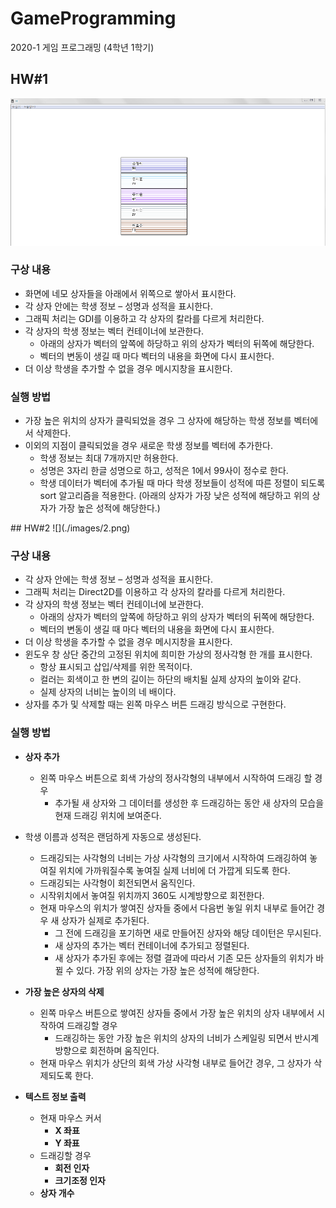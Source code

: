 # GameProgramming
2020-1 게임 프로그래밍 (4학년 1학기)

## HW#1
![](./images/1.png)

### 구상 내용
* 화면에 네모 상자들을 아래에서 위쪽으로 쌓아서 표시한다.
* 각 상자 안에는 학생 정보 – 성명과 성적을 표시한다.
* 그래픽 처리는 GDI를 이용하고 각 상자의 칼라를 다르게 처리한다.
* 각 상자의 학생 정보는 벡터 컨테이너에 보관한다.
  * 아래의 상자가 벡터의 앞쪽에 하당하고 위의 상자가 벡터의 뒤쪽에 해당한다.
  * 벡터의 변동이 생길 때 마다 벡터의 내용을 화면에 다시 표시한다.
* 더 이상 학생을 추가할 수 없을 경우 메시지창을 표시한다.

### 실행 방법
* 가장 높은 위치의 상자가 클릭되었을 경우 그 상자에 해당하는 학생 정보를 벡터에서 삭제한다.
* 이외의 지점이 클릭되었을 경우 새로운 학생 정보를 벡터에 추가한다.
  * 학생 정보는 최대 7개까지만 허용한다.
  * 성명은 3자리 한글 성명으로 하고, 성적은 1에서 99사이 정수로 한다.
  * 학생 데이터가 벡터에 추가될 때 마다 학생 정보들이 성적에 따른 정렬이 되도록 sort 알고리즘을 적용한다. (아래의 상자가 가장 낮은 성적에 해당하고 위의 상자가 가장 높은 성적에 해당한다.)

<p></p>
<p></p>
## HW#2
![](./images/2.png)

### 구상 내용
* 각 상자 안에는 학생 정보 – 성명과 성적을 표시한다.
* 그래픽 처리는 Direct2D를 이용하고 각 상자의 칼라를 다르게 처리한다.
* 각 상자의 학생 정보는 벡터 컨테이너에 보관한다.
  * 아래의 상자가 벡터의 앞쪽에 하당하고 위의 상자가 벡터의 뒤쪽에 해당한다.
  * 벡터의 변동이 생길 때 마다 벡터의 내용을 화면에 다시 표시한다.
* 더 이상 학생을 추가할 수 없을 경우 메시지창을 표시한다. 
* 윈도우 창 상단 중간의 고정된 위치에 희미한 가상의 정사각형 한 개를 표시한다.
  * 항상 표시되고 삽입/삭제를 위한 목적이다.
  * 컬러는 회색이고 한 변의 길이는 하단의 배치될 실제 상자의 높이와 같다.
  * 실제 상자의 너비는 높이의 네 배이다.
* 상자를 추가 및 삭제할 때는 왼쪽 마우스 버튼 드래깅 방식으로 구현한다.

### 실행 방법
* **상자 추가**
  * 왼쪽 마우스 버튼으로 회색 가상의 정사각형의 내부에서 시작하여 드래깅 할 경우
    * 추가될 새 상자와 그 데이터를 생성한 후 드래깅하는 동안 새 상자의 모습을 현재 드래깅 위치에 보여준다. 
* 학생 이름과 성적은 랜덤하게 자동으로 생성된다.
    * 드래깅되는 사각형의 너비는 가상 사각형의 크기에서 시작하여 드래깅하여 놓여질 위치에 가까워질수록 놓여질 실제 너비에 더 가깝게 되도록 한다.
    * 드래깅되는 사각형이 회전되면서 움직인다.
    * 시작위치에서 놓여질 위치까지 360도 시계방향으로 회전한다.
  * 현재 마우스의 위치가 쌓여진 상자들 중에서 다음번 놓일 위치 내부로 들어간 경우 새 상자가 실제로 추가된다.
    * 그 전에 드래깅을 포기하면 새로 만들어진 상자와 해당 데이턴은 무시된다.
    * 새 상자의 추가는 벡터 컨테이너에 추가되고 정렬된다.
    * 새 상자가 추가된 후에는 정렬 결과에 따라서 기존 모든 상자들의 위치가 바뀔 수 있다. 가장 위의 상자는 가장 높은 성적에 해당한다.

* **가장 높은 상자의 삭제**
  * 왼쪽 마우스 버튼으로 쌓여진 상자들 중에서 가장 높은 위치의 상자 내부에서 시작하여 드래깅할 경우
    * 드래깅하는 동안 가장 높은 위치의 상자의 너비가 스케일링 되면서 반시계 방향으로 회전하며 움직인다.
  * 현재 마우스 위치가 상단의 회색 가상 사각형 내부로 들어간 경우, 그 상자가 삭제되도록 한다.

* **텍스트 정보 출력**
  * 현재 마우스 커서
    * **X 좌표**
    * **Y 좌표**
  * 드래깅할 경우
    * **회전 인자**
    * **크기조정 인자**
  * **상자 개수**
